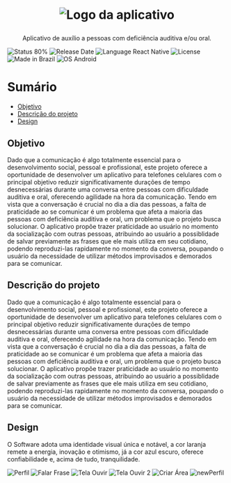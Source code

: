# <p align="center">![Logo da aplicativo](https://github.com/EnioBristotJunior/TellMe/assets/142932338/7ebd088d-0353-4bbc-996b-9d78d85f3e8e)</p>

<p align="center">Aplicativo de auxílio a pessoas com deficiência auditiva e/ou oral.</p>


![Status 80%](https://img.shields.io/badge/Status-80%25-ff7f00)
![Release Date](https://img.shields.io/badge/Release%20Date-%2F%2F%2F%2F%2F%2F-420001)
![Language React Native](https://img.shields.io/badge/Language-React%20Native-00a9cf)
![License](https://img.shields.io/badge/License-ETEC-8c0a0a)
![Made in Brazil](https://img.shields.io/badge/Made%20in-Brazil-04360d)
![OS Android](https://img.shields.io/badge/OS-Android-66f00a)




Sumário
=================

  * [Objetivo](#objetivo)
  * [Descrição do projeto](#descrição-do-projeto)
  * [Design](#design)

## Objetivo


Dado que a comunicação é algo totalmente essencial para o desenvolvimento social, pessoal e profissional, este projeto oferece a oportunidade de desenvolver um aplicativo para telefones celulares com o principal objetivo reduzir significativamente durações de tempo desnecessárias durante uma conversa entre pessoas com dificuldade auditiva e oral, oferecendo agilidade na hora da comunicação. Tendo em vista que a conversação é crucial no dia a dia das pessoas, a falta de praticidade ao se comunicar é um problema que afeta a maioria das pessoas com deficiência auditiva e oral, um problema que o projeto busca solucionar. O aplicativo propõe trazer praticidade ao usuário no momento da socialização com outras pessoas, atribuindo ao usuário a possiblidade de salvar previamente as frases que ele mais utiliza em seu cotidiano, podendo reproduzi-las rapidamente no momento da conversa, poupando o usuário da necessidade de utilizar métodos improvisados e demorados para se comunicar.

## Descrição do projeto
Dado que a comunicação é algo totalmente essencial para o desenvolvimento social, pessoal e profissional, este projeto oferece a oportunidade de desenvolver um aplicativo para telefones celulares com o principal objetivo reduzir significativamente durações de tempo desnecessárias durante uma conversa entre pessoas com dificuldade auditiva e oral, oferecendo agilidade na hora da comunicação. Tendo em vista que a conversação é crucial no dia a dia das pessoas, a falta de praticidade ao se comunicar é um problema que afeta a maioria das pessoas com deficiência auditiva e oral, um problema que o projeto busca solucionar. O aplicativo propõe trazer praticidade ao usuário no momento da socialização com outras pessoas, atribuindo ao usuário a possiblidade de salvar previamente as frases que ele mais utiliza em seu cotidiano, podendo reproduzi-las rapidamente no momento da conversa, poupando o usuário da necessidade de utilizar métodos improvisados e demorados para se comunicar.

## Design
O Software adota uma identidade visual única e notável, a cor laranja remete a energia, inovação e otimismo, já a cor azul escuro, oferece confiabilidade e, acima de tudo, tranquilidade.

![Perfil](https://github.com/EnioBristotJunior/TellMe/assets/142932338/34e25b2e-b9fa-475e-ac35-0302b0720321)
![Falar Frase](https://github.com/EnioBristotJunior/TellMe/assets/142932338/fc2de4d8-3201-4659-806d-1aa4a8909ce4)
![Tela Ouvir](https://github.com/EnioBristotJunior/TellMe/assets/142932338/e38264b9-9a51-485f-a5c3-3443e2a42ff2)
![Tela Ouvir 2](https://github.com/EnioBristotJunior/TellMe/assets/142932338/8f5a0f7e-9fa1-4f8f-b79d-03e042ea2586)
![Criar Área](https://github.com/EnioBristotJunior/TellMe/assets/142932338/9cbe2c8b-f937-4c9f-9a1a-753878ddd1b2)
![newPerfil](https://github.com/EnioBristotJunior/TellMe/assets/142932338/a1b0c5fe-585b-405a-b7bc-a61558c12213)









